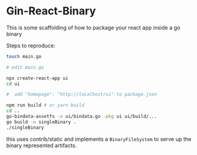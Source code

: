# Gin-React-Binary

This is some scaffolding of how to package your react app inside a go binary

Steps to reproduce:
```bash
touch main.go

# edit main.go

npx create-react-app ui
cd ui

#  add "homepage": "http://localhost/ui" to package.json

npm run build # or yarn build
cd ..
go-bindata-assetfs -o ui/bindata.go -pkg ui ui/build/...
go build -o singleBinary .
./singleBinary
```

this uses contrib/static and implements a `BinaryFileSystem` to serve up the binary represented artifacts.